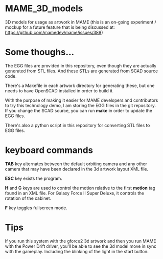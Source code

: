 # MAME_3D_models
3D models for usage as artwork in MAME (this is an on-going experiment / mockup for a future feature that is being discussed at: https://github.com/mamedev/mame/issues/388)

# Some thoughs...
The EGG files are provided in this repository, even though they are actually generated from STL files. And these STLs are generated from SCAD source code.

There's a Makefile in each artwork directory for generating these, but one needs to have OpenSCAD installed in order to build it.

With the purpose of making it easier for MAME developers and contributors to try this technology demo, I am storing the EGG files in the git repository. If you change the SCAD source, you can run **make** in order to update the EGG files.

There's also a python script in this repository for converting STL files to EGG files.

# keyboard commands

**TAB** key alternates between the default orbiting camera and any other camera that may have been declared in the 3d artwork layout XML file.

**ESC** key exists the program.

**H** and **G** keys are used to control the motion relative to the first **motion** tag found in an XML file. For Galaxy Force II Super Deluxe, it controls the rotation of the cabinet.

**F** key toggles fullscreen mode.

# Tips

If you run this system with the gforce2 3d artwork and then you run MAME with the Power Drift driver, you'll be able to see the 3d model move in sync with the gameplay. Including the blinking of the light in the start button.
